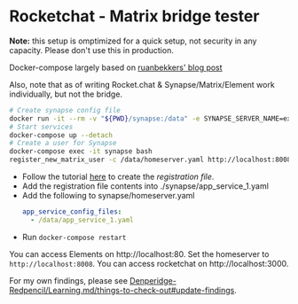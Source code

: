 # Rocketchat - Matrix bridge tester

**Note:** this setup is omptimized for a quick setup, not security in any capacity. Please don't use this in production.

Docker-compose largely based on [ruanbekkers' blog post](https://blog.ruanbekker.com/blog/2022/03/29/setup-matrix-and-element-chat-server/)

Also, note that as of writing Rocket.chat & Synapse/Matrix/Element work individually, but not the bridge.
```bash
# Create synapse config file
docker run -it --rm -v "${PWD}/synapse:/data" -e SYNAPSE_SERVER_NAME=example.org -e SYNAPSE_REPORT_STATS=yes matrixdotorg/synapse:latest generate
# Start services
docker-compose up --detach
# Create a user for Synapse
docker-compose exec -it synapse bash
register_new_matrix_user -c /data/homeserver.yaml http://localhost:8008
```

- Follow the tutorial [here](https://docs.rocket.chat/guides/administration/admin-panel/settings/federation/matrix-bridge/matrix-admin-guide/matrixbridge-configuration) to create the *registration file*.
- Add the registration file contents into ./synapse/app_service_1.yaml
- Add the following to synapse/homeserver.yaml
    ```yml
    app_service_config_files:
      - /data/app_service_1.yaml
    ```
- Run `docker-compose restart`

You can access Elements on http://localhost:80. Set the homeserver to `http://localhost:8008`.
You can access rocketchat on http://localhost:3000.

For my own findings, please see [Denperidge-Redpencil/Learning.md/things-to-check-out#update-findings](https://github.com/Denperidge-Redpencil/Learning.md/blob/main/Notes/things-to-check-out.md#update-findings).
